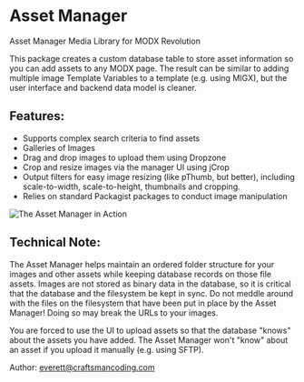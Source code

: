 Asset Manager
=============

Asset Manager Media Library for MODX Revolution

This package creates a custom database table to store asset information so you can add assets to any 
MODX page.  The result can be similar to adding multiple image Template Variables to a template (e.g.
using MIGX), but the user interface and backend data model is cleaner.


## Features:

- Supports complex search criteria to find assets 
- Galleries of Images
- Drag and drop images to upload them using Dropzone
- Crop and resize images via the manager UI using jCrop
- Output filters for easy image resizing (like pThumb, but better), including scale-to-width, scale-to-height, thumbnails and cropping.
- Relies on standard Packagist packages to conduct image manipulation

![The Asset Manager in Action](https://raw.githubusercontent.com/wiki/craftsmancoding/assetmanager/images/asset-manager-tab.jpg "The Asset Manager in Action")



## Technical Note:

The Asset Manager helps maintain an ordered folder structure for your images and other assets while 
keeping database records on those file assets.  Images are not stored as binary data in the database,
so it is critical that the database and the filesystem be kept in sync.  Do not meddle around with the
files on the filesystem that have been put in place by the Asset Manager!  Doing so may break the URLs 
to your images.

You are forced to use the UI to upload assets so that the database "knows" about the assets you have added. The Asset
Manager won't "know" about an asset if you upload it manually (e.g. using SFTP).


Author: everett@craftsmancoding.com
